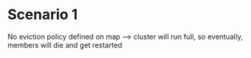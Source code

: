 # Scenario 1

No eviction policy defined on map --> cluster will run full, so eventually, members will die and get restarted